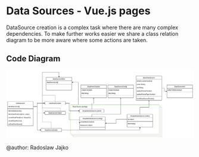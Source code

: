 # Data Sources - Vue.js pages
DataSource creation is a complex task where there are many complex dependencies. To make further works easier we share a class relation diagram to be more aware where some actions are taken.
## Code Diagram
![code_diagram](./DataSourceVue.png)

@author: Radoslaw Jajko